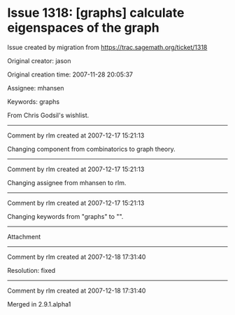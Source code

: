 # Issue 1318: [graphs] calculate eigenspaces of the graph

Issue created by migration from https://trac.sagemath.org/ticket/1318

Original creator: jason

Original creation time: 2007-11-28 20:05:37

Assignee: mhansen

Keywords: graphs

From Chris Godsil's wishlist.


---

Comment by rlm created at 2007-12-17 15:21:13

Changing component from combinatorics to graph theory.


---

Comment by rlm created at 2007-12-17 15:21:13

Changing assignee from mhansen to rlm.


---

Comment by rlm created at 2007-12-17 15:21:13

Changing keywords from "graphs" to "".


---

Attachment


---

Comment by rlm created at 2007-12-18 17:31:40

Resolution: fixed


---

Comment by rlm created at 2007-12-18 17:31:40

Merged in 2.9.1.alpha1
